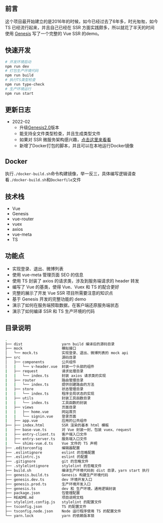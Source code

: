 ## 前言
这个项目最开始建立的是2016年的时候，如今已经过去了6年多，时光匆匆，如今 TS 已经流行起来，并且自己已经在 SSR 方面实践颇多，所以就花了半天的时间使用 [Genesis](https://github.com/fmfe/genesis) 写了一个完整的 Vue SSR 的demo。

## 快速开发
```bash
# 开发环境启动
npm run dev
# 打包生产环境代码
npm run build
# 执行TS类型检查
npm run type-check
# 生产环境运行
npm run start
```

## 更新日志
- 2022-02
  - 升级[Genesis2.0](https://github.com/fmfe/genesis)版本
  - 能支持全文件类型检查，并且生成类型文件
  - 如果对 SSR 微服务架构感兴趣，[点击这里来看看](https://github.com/fmfe/genesis/blob/master/docs/zh-CN/why.md)
  - 新增了Docker打包的脚本，并且可以在本地运行Docker镜像

## Docker

执行`./docker-build.sh`命令构建镜像，举一反三，具体编写逻辑请查看`./docker-build.sh`和`Dockerfile`文件

## 技术栈
- Vue 
- Genesis 
- vue-router
- vuex
- axios
- vue-meta
- TS

## 功能点
- 实现登录、退出、微博列表
- 使用 vue-meta 管理页面 SEO 的信息
- 使用 TS 封装了 axios 的请求类，涉及到服务端请求的 header 转发
- 编写了 Vue 的基类，使得 Vue、Vuex 和 TS 的配合更好
- 完整的展示了开发 Vue SSR 项目所需要注意的知识点
- 基于 Genesis 开发的完整功能的 demo
- 演示了如何在服务端预取数据，在客户端还原服务端状态
- 演示了如何编译 SSR 和 TS 生产环境的代码

## 目录说明
```bash
.
├── dist                  yarn build 编译后的源码目录
├── mock                  模拟接口
│   └── mock.ts           实现登录、退出、微博列表的 mock api
├── src                   源码目录
│   ├── components        公共组件
│   |   └── v-header.vue  封装一个头部的组件
|   ├── request           请求处理目录
|   |   └── index.ts      封装 axios 请求类的实现
|   ├── router            路由管理目录
|   |   └── index.ts      提供创建路由的方法
|   ├── store             状态管理目录
|   |   └── index.ts      程序全局状态的实现
|   ├── utils             封装工具函数目录
|   |   └── index.ts      工具函数的封装
|   ├── views             页面目录
|   |   ├── home.vue      网站首页
|   |   └── signin.vue    登录页面
|   ├── app.vue           应用的公共组件
├── ├── index.html        SSR 渲染的基本 html 模板
|   ├── base-vue.ts       对 Vue 封装一封，包装 vuex、request
|   ├── entry-client.ts   客户端入口文件
|   ├── entry-server.ts   服务端入口文件
|   └── shims-vue.d.ts    Vue 文件的 TS 声明
├── .editorconfig         编辑器配置
├── .eslintignore         eslint 的忽略配置
├── .eslintrc.js          eslint 的配置
├── .gitignore            git 的忽略文件
├── .stylelintignore      stylelint 的忽略文件
├── build.sh              编译生产环境代码到 dist 目录，yarn start 执行
├── genesis.build.ts      Genesis 构建生产环境代码
├── genesis.dev.ts        dev 环境开发入口
├── genesis.prod.ts       生产环境开发入口
├── genesis.ts            dev 和 生产环境，通用逻辑封装
├── package.json          包管理配置
├── README.md             项目说明文档
├── stylelint.config.js   stylelint 的配置文件
├── tsconfig.json         TS 的配置文件
├── tsconfig.node.json    Node 运行程序使用 TS 的配置文件
└── yarn.lock             yarn 的依赖版本锁
```